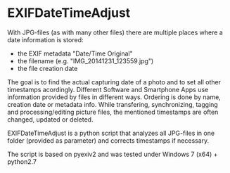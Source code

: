 EXIFDateTimeAdjust
==================

With JPG-files (as with many other files) there are multiple places where a date information is stored:
  - the EXIF metadata "Date/Time Original"
  - the filename (e.g. "IMG_20141231_123559.jpg")
  - the file creation date

The goal is to find the actual capturing date of a photo and to set all other timestamps acordingly.
Different Software and Smartphone Apps use information provided by files in different ways. Ordering is done by name, creation date or metadata info.
While transfering, synchronizing, tagging and processing/editing picture files, the mentioned timestamps are often changed, updated or deleted. 

EXIFDateTimeAdjust is a python script that analyzes all JPG-files in one folder (provided as parameter) and corrects timestamps if necessary.

The script is based on pyexiv2 and was tested under Windows 7 (x64) + python2.7
 

 
